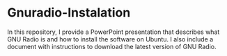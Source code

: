 # Gnuradio-Instalation
In this repository, I provide a PowerPoint presentation that describes what GNU Radio is and how to install the software on Ubuntu. I also include a document with instructions to download the latest version of GNU Radio.
